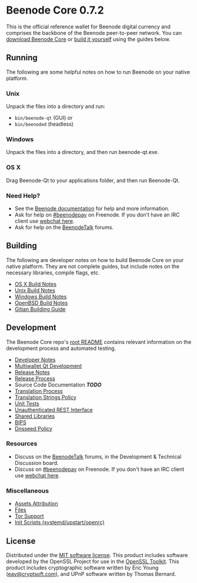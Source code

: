 Beenode Core 0.7.2
=====================

This is the official reference wallet for Beenode digital currency and comprises the backbone of the Beenode peer-to-peer network. You can [download Beenode Core](https://www.beenode.org/downloads/) or [build it yourself](#building) using the guides below.

Running
---------------------
The following are some helpful notes on how to run Beenode on your native platform.

### Unix

Unpack the files into a directory and run:

- `bin/beenode-qt` (GUI) or
- `bin/beenoded` (headless)

### Windows

Unpack the files into a directory, and then run beenode-qt.exe.

### OS X

Drag Beenode-Qt to your applications folder, and then run Beenode-Qt.

### Need Help?

* See the [Beenode documentation](https://beenodepay.atlassian.net/wiki/display/DOC)
for help and more information.
* Ask for help on [#beenodepay](http://webchat.freenode.net?channels=beenodepay) on Freenode. If you don't have an IRC client use [webchat here](http://webchat.freenode.net?channels=beenodepay).
* Ask for help on the [BeenodeTalk](https://beenodetalk.org/) forums.

Building
---------------------
The following are developer notes on how to build Beenode Core on your native platform. They are not complete guides, but include notes on the necessary libraries, compile flags, etc.

- [OS X Build Notes](build-osx.md)
- [Unix Build Notes](build-unix.md)
- [Windows Build Notes](build-windows.md)
- [OpenBSD Build Notes](build-openbsd.md)
- [Gitian Building Guide](gitian-building.md)

Development
---------------------
The Beenode Core repo's [root README](/README.md) contains relevant information on the development process and automated testing.

- [Developer Notes](developer-notes.md)
- [Multiwallet Qt Development](multiwallet-qt.md)
- [Release Notes](release-notes.md)
- [Release Process](release-process.md)
- Source Code Documentation ***TODO***
- [Translation Process](translation_process.md)
- [Translation Strings Policy](translation_strings_policy.md)
- [Unit Tests](unit-tests.md)
- [Unauthenticated REST Interface](REST-interface.md)
- [Shared Libraries](shared-libraries.md)
- [BIPS](bips.md)
- [Dnsseed Policy](dnsseed-policy.md)

### Resources
* Discuss on the [BeenodeTalk](https://beenodetalk.org/) forums, in the Development & Technical Discussion board.
* Discuss on [#beenodepay](http://webchat.freenode.net/?channels=beenodepay) on Freenode. If you don't have an IRC client use [webchat here](http://webchat.freenode.net/?channels=beenodepay).

### Miscellaneous
- [Assets Attribution](assets-attribution.md)
- [Files](files.md)
- [Tor Support](tor.md)
- [Init Scripts (systemd/upstart/openrc)](init.md)

License
---------------------
Distributed under the [MIT software license](http://www.opensource.org/licenses/mit-license.php).
This product includes software developed by the OpenSSL Project for use in the [OpenSSL Toolkit](https://www.openssl.org/). This product includes
cryptographic software written by Eric Young ([eay@cryptsoft.com](mailto:eay@cryptsoft.com)), and UPnP software written by Thomas Bernard.
